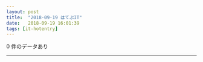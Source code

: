 ```yaml
---
layout: post
title:  "2018-09-19 はてぶIT"
date:   2018-09-19 16:01:39
tags: [it-hotentry]
---
```

0 件のデータあり

<hr>
